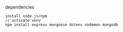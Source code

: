 dependencies 
```
install node.js/npm
// activate venv
npm install express mongoose dotenv nodemon mongodb
```
